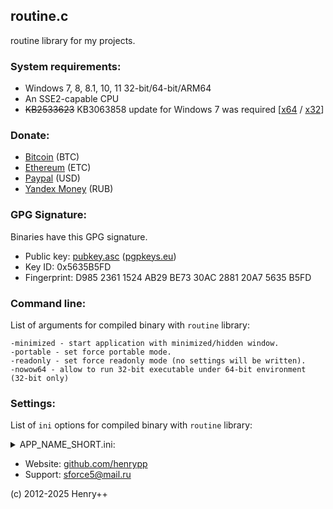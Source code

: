 ## routine.c
routine library for my projects.

### System requirements:
- Windows 7, 8, 8.1, 10, 11 32-bit/64-bit/ARM64
- An SSE2-capable CPU
- <s>KB2533623</s> KB3063858 update for Windows 7 was required [[x64](https://www.microsoft.com/en-us/download/details.aspx?id=47442) / [x32](https://www.microsoft.com/en-us/download/details.aspx?id=47409)]

### Donate:
- [Bitcoin](https://www.blockchain.com/btc/address/1LrRTXPsvHcQWCNZotA9RcwjsGcRghG96c) (BTC)
- [Ethereum](https://www.blockchain.com/explorer/addresses/eth/0xe2C84A62eb2a4EF154b19bec0c1c106734B95960) (ETC)
- [Paypal](https://paypal.me/henrypp) (USD)
- [Yandex Money](https://yoomoney.ru/to/4100115776040583) (RUB)

### GPG Signature:
Binaries have this GPG signature.

- Public key: [pubkey.asc](https://raw.githubusercontent.com/henrypp/builder/master/pubkey.asc) ([pgpkeys.eu](https://pgpkeys.eu/pks/lookup?op=index&fingerprint=on&search=0x5635B5FD))
- Key ID: 0x5635B5FD
- Fingerprint: D985 2361 1524 AB29 BE73 30AC 2881 20A7 5635 B5FD

### Command line:
List of arguments for compiled binary with `routine` library:

~~~
-minimized - start application with minimized/hidden window.
-portable - set force portable mode.
-readonly - set force readonly mode (no settings will be written).
-nowow64 - allow to run 32-bit executable under 64-bit environment (32-bit only)
~~~

### Settings:
List of `ini` options for compiled binary with `routine` library:

<details>
<summary>APP_NAME_SHORT.ini:</summary>

---
~~~ini
#
#2.0+
#

# Enable update checking (boolean)
# CheckUpdates=TRUE // removed in 2.3

# Last update checking timestamp (long64)
CheckUpdatesLast=0

# Last opened settings dialog id (long)
SettingsLastPage=0

# Main window always on top (boolean)
AlwaysOnTop=FALSE

# Minimized main window on startup (boolean)
IsStartMinimized=FALSE

# Application locale name (string)
Language=NULL

# WinHTTP connections user-agent (string)
UserAgent=NULL

#
#2.1+
#

# Minimum error logging level (long)
ErrorLevel=LOG_LEVEL_INFO

# Last error notification timestamp (long64)
#ErrorNotificationsTimestamp=0 // removed in 2.3

# Error notification period in seconds (long64)
#ErrorNotificationsPeriod=4 // removed in 2.3

# Enable error notifications
IsErrorNotificationsEnabled=TRUE

# Enable notifications sound
IsNotificationsSound=TRUE

#
#2.3+
#

# Update checking period in days, 0 for disable (long)
CheckUpdatesPeriod=APP_UPDATE_PERIOD

#
#2.3.1+
#

# Minimized main window into system tray (boolean)
# Note: only when APP_HAVE_TRAY defined.
IsMinimizeToTray=TRUE

# Close main window into system tray (boolean)
# Note: only when APP_HAVE_TRAY defined.
IsCloseToTray=TRUE

#
#2.4+
#

# Auto install non-executable updates if found (boolean)
IsAutoinstallUpdates=FALSE

#
#2.7+
#

# Enable dark theme support (boolean)
IsDarkThemeEnabled=<reads "HKCU\Software\Microsoft\Windows\CurrentVersion\Themes\Personalize" "AppsUseLightTheme" value>

#
#2.7.2+
#

# Show window border in Windows 11 and above (boolean)
IsWindowBorderEnabled=TRUE

#
#2.7.10+
#

# Show window round corners in Windows 11 and above (boolean)
IsWindowCornerRound=FALSE
~~~
---
</details>

- Website: [github.com/henrypp](https://github.com/henrypp)
- Support: sforce5@mail.ru

(c) 2012-2025 Henry++
